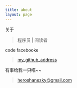 ```yaml
---
title: about
layout: page
---
```

关于
> 程序员 | 阅读者

code facebooke
> [my_github_address](https://github.com/HeroShane)

有事给我一只喵~~
> heroshanezky@gmail.com


